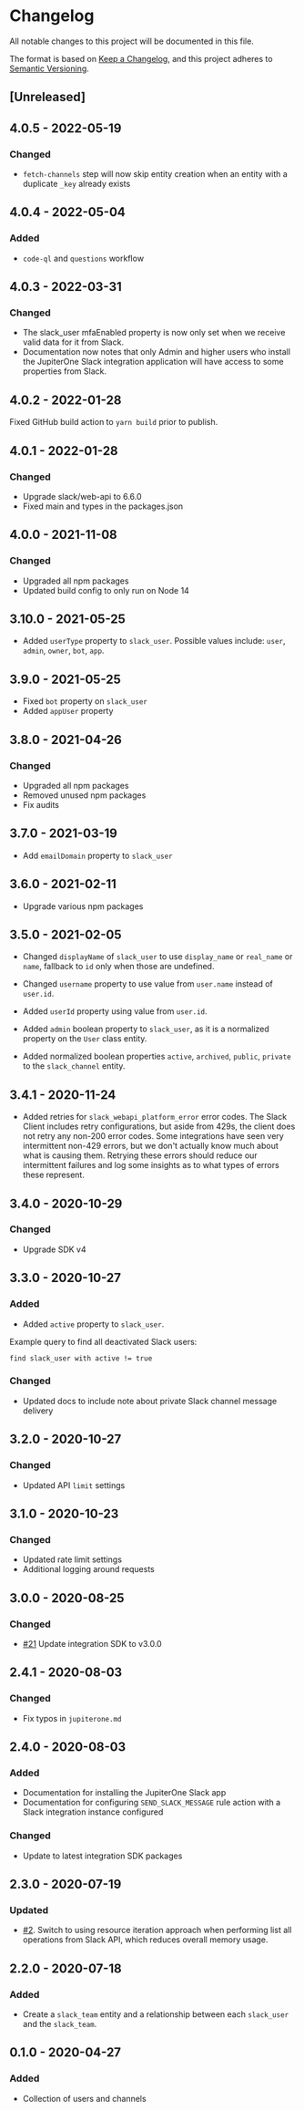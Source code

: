 # Changelog

All notable changes to this project will be documented in this file.

The format is based on [Keep a Changelog](https://keepachangelog.com/en/1.0.0/),
and this project adheres to
[Semantic Versioning](https://semver.org/spec/v2.0.0.html).

## [Unreleased]

## 4.0.5 - 2022-05-19

### Changed

- `fetch-channels` step will now skip entity creation when an entity with a
  duplicate `_key` already exists

## 4.0.4 - 2022-05-04

### Added

- `code-ql` and `questions` workflow

## 4.0.3 - 2022-03-31

### Changed

- The slack_user mfaEnabled property is now only set when we receive valid data
  for it from Slack.
- Documentation now notes that only Admin and higher users who install the
  JupiterOne Slack integration application will have access to some properties
  from Slack.

## 4.0.2 - 2022-01-28

Fixed GitHub build action to `yarn build` prior to publish.

## 4.0.1 - 2022-01-28

### Changed

- Upgrade slack/web-api to 6.6.0
- Fixed main and types in the packages.json

## 4.0.0 - 2021-11-08

### Changed

- Upgraded all npm packages
- Updated build config to only run on Node 14

## 3.10.0 - 2021-05-25

- Added `userType` property to `slack_user`. Possible values include: `user`,
  `admin`, `owner`, `bot`, `app`.

## 3.9.0 - 2021-05-25

- Fixed `bot` property on `slack_user`
- Added `appUser` property

## 3.8.0 - 2021-04-26

### Changed

- Upgraded all npm packages
- Removed unused npm packages
- Fix audits

## 3.7.0 - 2021-03-19

- Add `emailDomain` property to `slack_user`

## 3.6.0 - 2021-02-11

- Upgrade various npm packages

## 3.5.0 - 2021-02-05

- Changed `displayName` of `slack_user` to use `display_name` or `real_name` or
  `name`, fallback to `id` only when those are undefined.

- Changed `username` property to use value from `user.name` instead of
  `user.id`.

- Added `userId` property using value from `user.id`.

- Added `admin` boolean property to `slack_user`, as it is a normalized property
  on the `User` class entity.

- Added normalized boolean properties `active`, `archived`, `public`, `private`
  to the `slack_channel` entity.

## 3.4.1 - 2020-11-24

- Added retries for `slack_webapi_platform_error` error codes. The Slack Client
  includes retry configurations, but aside from 429s, the client does not retry
  any non-200 error codes. Some integrations have seen very intermittent non-429
  errors, but we don't actually know much about what is causing them. Retrying
  these errors should reduce our intermittent failures and log some insights as
  to what types of errors these represent.

## 3.4.0 - 2020-10-29

### Changed

- Upgrade SDK v4

## 3.3.0 - 2020-10-27

### Added

- Added `active` property to `slack_user`.

Example query to find all deactivated Slack users:

```
find slack_user with active != true
```

### Changed

- Updated docs to include note about private Slack channel message delivery

## 3.2.0 - 2020-10-27

### Changed

- Updated API `limit` settings

## 3.1.0 - 2020-10-23

### Changed

- Updated rate limit settings
- Additional logging around requests

## 3.0.0 - 2020-08-25

### Changed

- [#21](https://github.com/JupiterOne/graph-slack/issues/21) Update integration
  SDK to v3.0.0

## 2.4.1 - 2020-08-03

### Changed

- Fix typos in `jupiterone.md`

## 2.4.0 - 2020-08-03

### Added

- Documentation for installing the JupiterOne Slack app
- Documentation for configuring `SEND_SLACK_MESSAGE` rule action with a Slack
  integration instance configured

### Changed

- Update to latest integration SDK packages

## 2.3.0 - 2020-07-19

### Updated

- [#2](https://github.com/JupiterOne/graph-slack/issues/2). Switch to using
  resource iteration approach when performing list all operations from Slack
  API, which reduces overall memory usage.

## 2.2.0 - 2020-07-18

### Added

- Create a `slack_team` entity and a relationship between each `slack_user` and
  the `slack_team`.

## 0.1.0 - 2020-04-27

### Added

- Collection of users and channels
